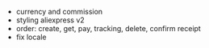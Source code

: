 - currency and commission
- styling aliexpress v2
- order: create, get, pay, tracking, delete, confirm receipt
- fix locale
